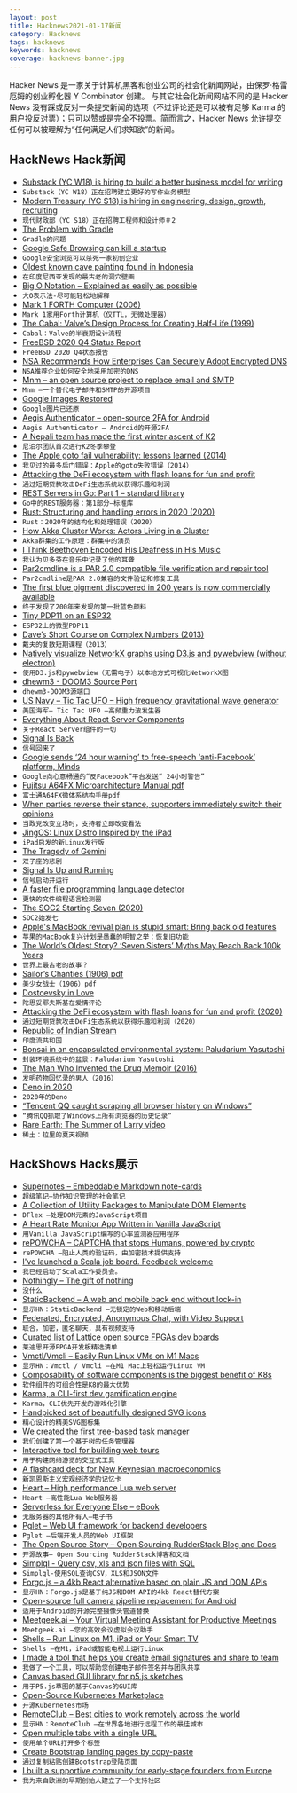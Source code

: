 ```yaml
---
layout: post
title: Hacknews2021-01-17新闻
category: Hacknews
tags: hacknews
keywords: hacknews
coverage: hacknews-banner.jpg
---
```


Hacker News 是一家关于计算机黑客和创业公司的社会化新闻网站，由保罗·格雷厄姆的创业孵化器 Y Combinator 创建。
与其它社会化新闻网站不同的是 Hacker News 没有踩或反对一条提交新闻的选项（不过评论还是可以被有足够 Karma 的用户投反对票）；只可以赞或是完全不投票。简而言之，Hacker News 允许提交任何可以被理解为“任何满足人们求知欲”的新闻。

## HackNews Hack新闻


- [Substack (YC W18) is hiring to build a better business model for writing](https://substack.com/jobs)
- `Substack（YC W18）正在招聘建立更好的写作业务模型`
- [Modern Treasury (YC S18) is hiring in engineering, design, growth, recruiting](https://angel.co/company/moderntreasury)
- `现代财政部（YC S18）正在招聘工程师和设计师＃2`
- [The Problem with Gradle](https://www.bruceeckel.com/2021/01/02/the-problem-with-gradle/)
- `Gradle的问题`
- [Google Safe Browsing can kill a startup](https://gomox.medium.com/google-safe-browsing-can-kill-your-startup-7d73c474b98d)
- `Google安全浏览可以杀死一家初创企业`
- [Oldest known cave painting found in Indonesia](https://phys.org/news/2021-01-world-oldest-cave-indonesia.html)
- `在印度尼西亚发现的最古老的洞穴壁画`
- [Big O Notation – Explained as easily as possible](https://thatcomputerscientist.com/big-o-notation-explained-as-easily-as-possible)
- `大O表示法-尽可能轻松地解释`
- [Mark 1 FORTH Computer (2006)](http://www.aholme.co.uk/Mk1/Architecture.htm)
- `Mark 1家用Forth计算机（仅TTL，无微处理器）`
- [The Cabal: Valve’s Design Process for Creating Half-Life (1999)](https://www.gamasutra.com/view/feature/131815/the_cabal_valves_design_process_.php)
- `Cabal：Valve的半衰期设计流程`
- [FreeBSD 2020 Q4 Status Report](https://www.freebsd.org/news/status/report-2020-10-2020-12.html)
- `FreeBSD 2020 Q4状态报告`
- [NSA Recommends How Enterprises Can Securely Adopt Encrypted DNS](https://www.nsa.gov/News-Features/Feature-Stories/Article-View/Article/2471956/nsa-recommends-how-enterprises-can-securely-adopt-encrypted-dns/)
- `NSA推荐企业如何安全地采用加密的DNS`
- [Mnm – an open source project to replace email and SMTP](https://mnmnotmail.org/)
- `Mnm –一个替代电子邮件和SMTP的开源项目`
- [Google Images Restored](https://github.com/fanfare/googleimagesrestored)
- `Google图片已还原`
- [Aegis Authenticator – open-source 2FA for Android](https://getaegis.app/)
- `Aegis Authenticator – Android的开源2FA`
- [A Nepali team has made the first winter ascent of K2](http://www.alpinist.com/doc/web21w/newswire-k2-first-winter-ascent)
- `尼泊尔团队首次进行K2冬季攀登`
- [The Apple goto fail vulnerability: lessons learned (2014)](https://dwheeler.com/essays/apple-goto-fail.html)
- `我见过的最多后门错误：Apple的goto失败错误（2014）`
- [Attacking the DeFi ecosystem with flash loans for fun and profit](https://arxiv.org/abs/2003.03810)
- `通过短期贷款攻击DeFi生态系统以获得乐趣和利润`
- [REST Servers in Go: Part 1 – standard library](https://eli.thegreenplace.net/2021/rest-servers-in-go-part-1-standard-library/)
- `Go中的REST服务器：第1部分–标准库`
- [Rust: Structuring and handling errors in 2020 (2020)](https://nick.groenen.me/posts/rust-error-handling/)
- `Rust：2020年的结构化和处理错误（2020）`
- [How Akka Cluster Works: Actors Living in a Cluster](https://www.lightbend.com/blog/how-akka-cluster-works-actors-living-in-a-cluster)
- `Akka群集的工作原理：群集中的演员`
- [I Think Beethoven Encoded His Deafness in His Music](https://www.nytimes.com/2020/12/27/arts/music/beethoven-hearing-loss-deafness.html)
- `我认为贝多芬在音乐中记录了他的耳聋`
- [Par2cmdline is a PAR 2.0 compatible file verification and repair tool](https://github.com/Parchive/par2cmdline)
- `Par2cmdline是PAR 2.0兼容的文件验证和修复工具`
- [The first blue pigment discovered in 200 years is now commercially available](https://news.artnet.com/art-world/yinmn-blue-comes-market-1921665)
- `终于发现了200年来发现的第一批蓝色颜料`
- [Tiny PDP11 on an ESP32](http://spritesmods.com/?art=minipdp11&page=1)
- `ESP32上的微型PDP11`
- [Dave’s Short Course on Complex Numbers (2013)](https://www2.clarku.edu/faculty/djoyce/complex/)
- `戴夫的复数短期课程（2013）`
- [Natively visualize NetworkX graphs using D3.js and pywebview (without electron)](https://github.com/byt3bl33d3r/webview_d3)
- `使用D3.js和pywebview（无需电子）以本地方式可视化NetworkX图`
- [dhewm3 - DOOM3 Source Port](https://dhewm3.org/)
- `dhewm3-DOOM3源端口`
- [US Navy – Tic Tac UFO – High frequency gravitational wave generator](https://patents.google.com/patent/US10322827B2/en?inventor=Salvatore+Cezar+Pais)
- `美国海军– Tic Tac UFO –高频重力波发生器`
- [Everything About React Server Components](https://vercel.com/blog/everything-about-react-server-components)
- `关于React Server组件的一切`
- [Signal Is Back](https://twitter.com/signalapp/status/1350595202872823809/)
- `信号回来了`
- [Google sends ‘24 hour warning’ to free-speech ‘anti-Facebook’ platform, Minds](https://speakingaboutnews.com/google-sends-24-hour-warning-to-free-speech-anti-facebook-platform-minds/)
- `Google向心意畅通的“反Facebook”平台发送“ 24小时警告”`
- [Fujitsu A64FX Microarchitecture Manual pdf](https://github.com/fujitsu/A64FX/blob/master/doc/A64FX_Microarchitecture_Manual_en_1.3.pdf)
- `富士通A64FX微体系结构手册pdf`
- [When parties reverse their stance, supporters immediately switch their opinions](https://thespeakernewsjournal.com/science/when-political-parties-reverse-their-policy-stance-their-supporters-immediately-switch-their-opinions-too/)
- `当政党改变立场时，支持者立即改变看法`
- [JingOS: Linux Distro Inspired by the iPad](https://www.jingos.com/)
- `iPad启发的新Linux发行版`
- [The Tragedy of Gemini](https://maya.land/monologues/2021/01/11/the-tragedy-of-gemini.html)
- `双子座的悲剧`
- [Signal Is Up and Running](https://status.signal.org/?)
- `信号启动并运行`
- [A faster file programming language detector](https://github.com/go-enry/go-enry)
- `更快的文件编程语言检测器`
- [The SOC2 Starting Seven (2020)](https://latacora.micro.blog/)
- `SOC2始发七`
- [Apple's MacBook revival plan is stupid smart: Bring back old features](https://www.inputmag.com/design/apple-macbook-revival-plan-is-stupid-smart-bring-back-old-features)
- `苹果的MacBook复兴计划是愚蠢的明智之举：恢复旧功能`
- [The World’s Oldest Story? ‘Seven Sisters’ Myths May Reach Back 100k Years](https://singularityhub.com/2021/01/10/the-worlds-oldest-story-astronomers-say-global-myths-about-seven-sisters-stars-may-reach-back-100000-years/)
- `世界上最古老的故事？ `
- [Sailor’s Chanties (1906) pdf](https://www.jstor.org/stable/pdf/534759.pdf)
- `美少女战士（1906）pdf`
- [Dostoevsky in Love](https://www.theguardian.com/books/2021/jan/14/dostoevsky-in-love-by-alex-christofi-review-unpredictable-dangerous-and-thrilling)
- `陀思妥耶夫斯基在爱情评论`
- [Attacking the DeFi ecosystem with flash loans for fun and profit (2020)](https://www.palkeo.com/en/projets/ethereum/bzx.html)
- `通过短期贷款攻击DeFi生态系统以获得乐趣和利润（2020）`
- [Republic of Indian Stream](https://en.wikipedia.org/wiki/Republic_of_Indian_Stream)
- `印度流共和国`
- [Bonsai in an encapsulated environmental system: Paludarium Yasutoshi](https://azumamakoto.com/3705/)
- `封装环境系统中的盆景：Paludarium Yasutoshi`
- [The Man Who Invented the Drug Memoir (2016)](https://www.newyorker.com/magazine/2016/10/17/the-man-who-invented-the-drug-memoir)
- `发明药物回忆录的男人（2016）`
- [Deno in 2020](https://deno.land/posts/deno-in-2020)
- `2020年的Deno`
- [“Tencent QQ caught scraping all browser history on Windows”](https://twitter.com/CodeColorist/status/1350625255765671938)
- `“腾讯QQ抓取了Windows上所有浏览器的历史记录”`
- [Rare Earth: The Summer of Larry video](https://www.youtube.com/watch?v=0OjcqJolKzI)
- `稀土：拉里的夏天视频`


## HackShows Hacks展示

- [ Supernotes – Embeddable Markdown note-cards](https://supernotes.app/)
- `超级笔记–协作知识管理的社会笔记`
- [ A Collection of Utility Packages to Manipulate DOM Elements](https://github.com/jalal246/dflex)
- `DFlex –处理DOM元素的JavaScript项目`
- [ A Heart Rate Monitor App Written in Vanilla JavaScript](https://github.com/richrd/heart-rate-monitor)
- `用Vanilla JavaScript编写的心率监测器应用程序`
- [ rePOWCHA – CAPTCHA that stops Humans, powered by crypto](https://repowcha.com)
- `rePOWCHA –阻止人类的验证码，由加密技术提供支持`
- [ I've launched a Scala job board. Feedback welcome](https://scalajobs.dev/)
- `我已经启动了Scala工作委员会。`
- [ Nothingly – The gift of nothing](https://nothing.ly/)
- `没什么`
- [ StaticBackend – A web and mobile back end without lock-in](https://staticbackend.com)
- `显示HN：StaticBackend –无锁定的Web和移动后端`
- [ Federated, Encrypted, Anonymous Chat, with Video Support](https://ognode.herokuapp.com)
- `联合，加密，匿名聊天，具有视频支持`
- [ Curated list of Lattice open source FPGAs dev boards](https://github.com/kelu124/awesome-latticeFPGAs)
- `莱迪思开源FPGA开发板精选清单`
- [ Vmctl/Vmcli – Easily Run Linux VMs on M1 Macs](https://github.com/gyf304/vmcli)
- `显示HN：Vmctl / Vmcli –在M1 Mac上轻松运行Linux VM`
- [ Composability of software components is the biggest benefit of K8s](https://lab.computer/static/blogs_p/jekyll/pixyll/2020/10/10/k8s-saas/)
- `软件组件的可组合性是K8的最大优势`
- [ Karma, a CLI-first dev gamification engine](https://www.getkarma.dev)
- `Karma，CLI优先开发的游戏化引擎`
- [ Handpicked set of beautifully designed SVG icons](https://inspyr.io/)
- `精心设计的精美SVG图标集`
- [ We created the first tree-based task manager](http://lost.report/)
- `我们创建了第一个基于树的任务管理器`
- [ Interactive tool for building web tours](https://bytesroute.com/)
- `用于构建网络游览的交互式工具`
- [ A flashcard deck for New Keynesian macroeconomics](https://memordo.com/app/public/325)
- `新凯恩斯主义宏观经济学的记忆卡`
- [ Heart – High performance Lua web server](https://github.com/Hyperspace-Logistics/heart)
- `Heart –高性能Lua Web服务器`
- [ Serverless for Everyone Else – eBook](https://gumroad.com/l/serverless-for-everyone-else)
- `无服务器的其他所有人–电子书`
- [ Pglet – Web UI framework for backend developers](https://pglet.io)
- `Pglet –后端开发人员的Web UI框架`
- [ The Open Source Story – Open Sourcing RudderStack Blog and Docs](https://rudderstack.com/blog/the-open-source-story-open-sourcing-rudderstack-blog-and-docs)
- `开源故事– Open Sourcing RudderStack博客和文档`
- [ Simplql - Query csv, xls and json files with SQL](https://simplql.com)
- `Simplql-使用SQL查询CSV，XLS和JSON文件`
- [ Forgo.js – a 4kb React alternative based on plain JS and DOM APIs](https://forgojs.org/)
- `显示HN：Forgo.js是基于纯JS和DOM API的4kb React替代方案`
- [ Open-source full camera pipeline replacement for Android](https://github.com/mirsadm/motioncam)
- `适用于Android的开源完整摄像头管道替换`
- [ Meetgeek.ai – Your Virtual Meeting Assistant for Productive Meetings](https://meetgeek.ai/)
- `Meetgeek.ai –您的高效会议虚拟会议助手`
- [ Shells – Run Linux on M1, iPad or Your Smart TV](https://shells.com)
- `Shells –在M1，iPad或智能电视上运行Linux`
- [ I made a tool that helps you create email signatures and share to team](https://mailswype.io)
- `我做了一个工具，可以帮助您创建电子邮件签名并与团队共享`
- [ Canvas based GUI library for p5.js sketches](https://discourse.processing.org/t/canvas-based-gui-library-for-p5-js/27119)
- `用于P5.js草图的基于Canvas的GUI库`
- [ Open-Source Kubernetes Marketplace](https://github.com/alexellis/arkade)
- `开源Kubernetes市场`
- [ RemoteClub – Best cities to work remotely across the world](https://remoteclub.com/)
- `显示HN：RemoteClub –在世界各地进行远程工作的最佳城市`
- [ Open multiple tabs with a single URL](https://polyl.ink/)
- `使用单个URL打开多个标签`
- [ Create Bootstrap landing pages by copy-paste](https://frontendor.com?v=2)
- `通过复制粘贴创建Bootstrap登陆页面`
- [ I built a supportive community for early-stage founders from Europe](https://enter.network)
- `我为来自欧洲的早期创始人建立了一个支持社区`

